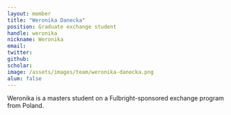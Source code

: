```yaml
---
layout: member
title: "Weronika Danecka"
position: Graduate exchange student
handle: weronika
nickname: Weronika
email: 
twitter: 
github: 
scholar: 
image: /assets/images/team/weronika-danecka.png
alum: false
---
```

Weronika is a masters student on a Fulbright-sponsored exchange program from Poland.